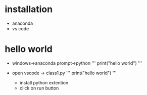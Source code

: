 # installation
* anaconda
* vs code

# hello world
* windows->anaconda prompt->python
'''
print("hello world")
 '''

 * open vscode -> class1.py
 '''
print("hello world")
 '''
      * install python extention
      * click on run button
